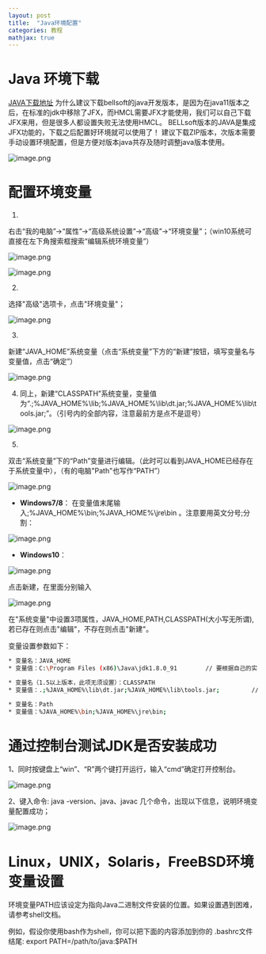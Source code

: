 ```yaml
---
layout: post
title:  "Java环境配置"
categories: 教程
mathjax: true
---
```


# Java 环境下载

[JAVA下载地址](https://bell-sw.com/pages/downloads/)
为什么建议下载bellsoft的java开发版本，是因为在java11版本之后，在标准的jdk中移除了JFX，而HMCL需要JFX才能使用，我们可以自己下载JFX来用，但是很多人都设置失败无法使用HMCL。
BELLsoft版本的JAVA是集成JFX功能的，下载之后配置好环境就可以使用了！
建议下载ZIP版本，次版本需要手动设置环境配置，但是方便对版本java共存及随时调整java版本使用。

![image.png](https://i.loli.net/2021/08/17/3CTESGxv5faqkFN.png)

# 配置环境变量

1.
右击“我的电脑”→“属性”→“高级系统设置”→“高级”→“环境变量”；（win10系统可直接在左下角搜索框搜索“编辑系统环境变量”）

![image.png](https://i.loli.net/2021/08/17/hgco9ZJAUQjtIpn.png)

![image.png](https://i.loli.net/2021/08/17/WSz1n4aEc8sfGNH.png)

2.
选择"高级"选项卡，点击"环境变量"；

![image.png](https://i.loli.net/2021/08/17/b4AayfZIPo1WXBn.png)

3.
新建“JAVA_HOME”系统变量（点击“系统变量”下方的“新建”按钮，填写变量名与变量值，点击“确定”）

![image.png](https://i.loli.net/2021/08/17/BVNfwRGtsjQukDc.png)

4. 同上，新建“CLASSPATH”系统变量，变量值为“.;%JAVA_HOME%\lib;%JAVA_HOME%\lib\dt.jar;%JAVA_HOME%\lib\tools.jar;”。（引号内的全部内容，注意最前方是点不是逗号）

![image.png](https://i.loli.net/2021/08/17/Wti3mPVqzZE9JHe.png)

5.
双击“系统变量”下的“Path”变量进行编辑。（此时可以看到JAVA_HOME已经存在于系统变量中），（有的电脑"Path"也写作“PATH”）

![image.png](https://i.loli.net/2021/08/17/fNqID2yh9SVoYgl.png)

* **Windows7/8**：
在变量值末尾输入;%JAVA_HOME%\bin;%JAVA_HOME%\jre\bin 。注意要用英文分号;分割：

![image.png](https://i.loli.net/2021/08/17/B2DT4y7SxVXhU5P.png)

* **Windows10**：

![image.png](https://i.loli.net/2021/08/17/F7q1pyJdBIg8S9o.png)

点击新建，在里面分别输入

![image.png](https://i.loli.net/2021/08/17/iwKFsyz1vuHa79L.png)

在"系统变量"中设置3项属性，JAVA_HOME,PATH,CLASSPATH(大小写无所谓),若已存在则点击"编辑"，不存在则点击"新建"。

变量设置参数如下：
```sh
* 变量名：JAVA_HOME
* 变量值：C:\Program Files (x86)\Java\jdk1.8.0_91        // 要根据自己的实际路径配置

* 变量名（1.5以上版本，此项无须设置）：CLASSPATH
* 变量值：.;%JAVA_HOME%\lib\dt.jar;%JAVA_HOME%\lib\tools.jar;         //记得前面有个"."

* 变量名：Path
* 变量值：%JAVA_HOME%\bin;%JAVA_HOME%\jre\bin;
```
# 通过控制台测试JDK是否安装成功
1、同时按键盘上“win”、“R”两个键打开运行，输入“cmd”确定打开控制台。

![image.png](https://i.loli.net/2021/08/17/xiAY2Z8wyRX57GL.png)

2、键入命令: java -version、java、javac 几个命令，出现以下信息，说明环境变量配置成功；

![image.png](https://i.loli.net/2021/08/17/RvSxlCpdiu3M7WJ.png)

# Linux，UNIX，Solaris，FreeBSD环境变量设置
环境变量PATH应该设定为指向Java二进制文件安装的位置。如果设置遇到困难，请参考shell文档。

例如，假设你使用bash作为shell，你可以把下面的内容添加到你的 .bashrc文件结尾: export PATH=/path/to/java:$PATH
